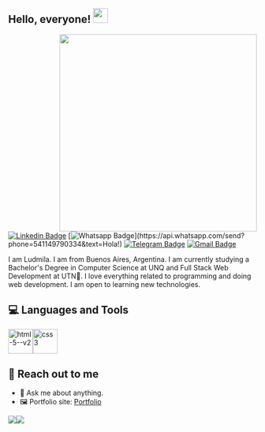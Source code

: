 <h2> Hello,  everyone!  <img src="https://raw.githubusercontent.com/verma-anushka/verma-anushka/master/gifs/wave.gif" width="30px"></h2>

<img align='right' src='https://i.giphy.com/media/v1.Y2lkPTc5MGI3NjExdzJ2emw0bTNiMXRkcTh6bHk3enh4bW40ZXdyMHJ4N3BrNzdjb2VwbSZlcD12MV9pbnRlcm5hbF9naWZfYnlfaWQmY3Q9cw/juua9i2c2fA0AIp2iq/giphy.gif' width='400px'>

[![Linkedin Badge](https://img.shields.io/badge/-LinkedIn-blue?style=flat-square&logo=Linkedin&logoColor=white&link=https://www.linkedin.com/in/ludmila-berto/)](https://www.linkedin.com/in/ludmila-berto/)
[![Whatsapp Badge](https://img.shields.io/badge/-Whatsapp-4CA143?style=flat-square&labelColor=4CA143&logo=whatsapp&logoColor=white&link=https://api.whatsapp.com/send?phone=541149790334&text=Hola!)](https://api.whatsapp.com/send?phone=541149790334&text=Hola!)
[![Telegram Badge](https://img.shields.io/badge/-Telegram-1ca0f1?style=flat-square&labelColor=1ca0f1&logo=telegram&logoColor=white&link=https://t.me/luiz740)](https://t.me/LudmilaBerto)
[![Gmail Badge](https://img.shields.io/badge/-Gmail-c14438?style=flat-square&logo=Gmail&logoColor=white&link=mailto:luiz7401@gmail.com)](mailto:ludmilaberto5@gmail.com)

I am Ludmila. I am from Buenos Aires, Argentina. I am currently studying a Bachelor's Degree in Computer Science at UNQ and Full Stack Web Development at UTN🏫.  I love everything related to programming and doing web development. I am open to learning new technologies.

## 💻 Languages and Tools
<img width="50" height="50" src="https://img.icons8.com/ios-filled/50/html-5--v2.png" alt="html-5--v2"/><img width="50" height="50" src="https://img.icons8.com/ios-filled/50/css3.png" alt="css3"/>



## 👋 Reach out to me 
- 💬 Ask me about anything.
- 🖼️ Portfolio site: [Portfolio](https://)



<img src="https://github-readme-stats.vercel.app/api/top-langs/?username=ludmilaberto&count_private=true&theme=dracula"><img src="https://github-readme-stats.vercel.app/api?username=ludmilaberto&show_icons=true&theme=dracula&line_height=32">

 

